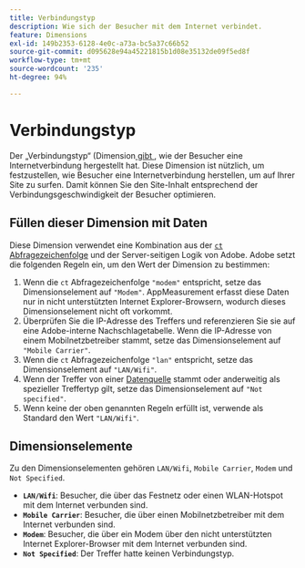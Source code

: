 ```yaml
---
title: Verbindungstyp
description: Wie sich der Besucher mit dem Internet verbindet.
feature: Dimensions
exl-id: 149b2353-6128-4e0c-a73a-bc5a37c66b52
source-git-commit: d095628e94a45221815b1d08e35132de09f5ed8f
workflow-type: tm+mt
source-wordcount: '235'
ht-degree: 94%

---
```


# Verbindungstyp

Der „Verbindungstyp“ (Dimension[&#x200B; gibt &#x200B;](overview.md), wie der Besucher eine Internetverbindung hergestellt hat. Diese Dimension ist nützlich, um festzustellen, wie Besucher eine Internetverbindung herstellen, um auf Ihrer Site zu surfen. Damit können Sie den Site-Inhalt entsprechend der Verbindungsgeschwindigkeit der Besucher optimieren.

## Füllen dieser Dimension mit Daten

Diese Dimension verwendet eine Kombination aus der [`ct` Abfragezeichenfolge](/help/implement/validate/query-parameters.md) und der Server-seitigen Logik von Adobe. Adobe setzt die folgenden Regeln ein, um den Wert der Dimension zu bestimmen:

1. Wenn die `ct` Abfragezeichenfolge `"modem"` entspricht, setze das Dimensionselement auf `"Modem"`. AppMeasurement erfasst diese Daten nur in nicht unterstützten Internet Explorer-Browsern, wodurch dieses Dimensionselement nicht oft vorkommt.
1. Überprüfen Sie die IP-Adresse des Treffers und referenzieren Sie sie auf eine Adobe-interne Nachschlagetabelle. Wenn die IP-Adresse von einem Mobilnetzbetreiber stammt, setze das Dimensionselement auf `"Mobile Carrier"`.
1. Wenn die `ct` Abfragezeichenfolge `"lan"` entspricht, setze das Dimensionselement auf `"LAN/Wifi"`.
1. Wenn der Treffer von einer [Datenquelle](/help/import/data-sources/overview.md) stammt oder anderweitig als spezieller Treffertyp gilt, setze das Dimensionselement auf `"Not specified"`.
1. Wenn keine der oben genannten Regeln erfüllt ist, verwende als Standard den Wert `"LAN/Wifi"`.

## Dimensionselemente

Zu den Dimensionselementen gehören `LAN/Wifi`, `Mobile Carrier`, `Modem` und `Not Specified`.

* **`LAN/Wifi`**: Besucher, die über das Festnetz oder einen WLAN-Hotspot mit dem Internet verbunden sind.
* **`Mobile Carrier`**: Besucher, die über einen Mobilnetzbetreiber mit dem Internet verbunden sind.
* **`Modem`**: Besucher, die über ein Modem über den nicht unterstützten Internet Explorer-Browser mit dem Internet verbunden sind.
* **`Not Specified`**: Der Treffer hatte keinen Verbindungstyp.

